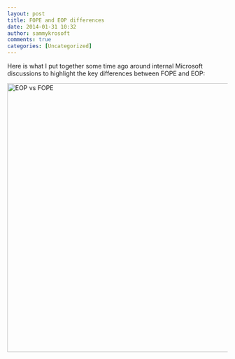 ```yaml
---
layout: post
title: FOPE and EOP differences
date: 2014-01-31 10:32
author: sammykrosoft
comments: true
categories: [Uncategorized]
---
```

<p></p>  <p>Here is what I put together some time ago around internal Microsoft discussions to highlight the key differences between FOPE and EOP:</p>  <p></p>  <p></p>  <p><a href="https://msdnshared.blob.core.windows.net/media/TNBlogsFS/prod.evol.blogs.technet.com/CommunityServer.Blogs.Components.WeblogFiles/00/00/00/73/61/metablogapi/EOP%20vs%20FOPE_2.jpg" original-url="http://blogs.technet.com/cfs-file.ashx/__key/communityserver-blogs-components-weblogfiles/00-00-00-73-61-metablogapi/EOP-vs-FOPE_5F00_2.jpg"><img title="EOP vs FOPE" style="display:inline;" border="0" alt="EOP vs FOPE" src="https://msdnshared.blob.core.windows.net/media/TNBlogsFS/prod.evol.blogs.technet.com/CommunityServer.Blogs.Components.WeblogFiles/00/00/00/73/61/metablogapi/EOP%20vs%20FOPE_thumb.jpg" original-url="http://blogs.technet.com/cfs-file.ashx/__key/communityserver-blogs-components-weblogfiles/00-00-00-73-61-metablogapi/EOP-vs-FOPE_5F00_thumb.jpg" width="637" height="616" /></a></p>
